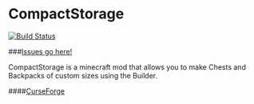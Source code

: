 CompactStorage
=============

[![Build Status](https://travis-ci.org/tattyseal/CompactStorage.svg?branch=3.0)](https://travis-ci.org/tattyseal/CompactStorage)

###[Issues go here!](https://github.com/tattyseal/IssueTracker/issues)

CompactStorage is a minecraft mod that allows you to make Chests and Backpacks of custom sizes using the Builder.

####[CurseForge](http://minecraft.curseforge.com/mc-mods/223703-compactstorage)
